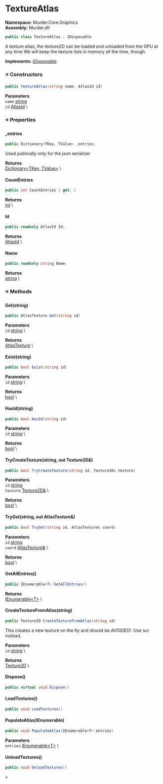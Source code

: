 # TextureAtlas

**Namespace:** Murder.Core.Graphics \
**Assembly:** Murder.dll

```csharp
public class TextureAtlas : IDisposable
```

A texture atlas, the texture2D can be loaded and unloaded from the GPU at any time
            We will keep the texture lists in memory all the time, though.

**Implements:** _[IDisposable](https://learn.microsoft.com/en-us/dotnet/api/System.IDisposable?view=net-7.0)_

### ⭐ Constructors
```csharp
public TextureAtlas(string name, AtlasId id)
```

**Parameters** \
`name` [string](https://learn.microsoft.com/en-us/dotnet/api/System.String?view=net-7.0) \
`id` [AtlasId](/Murder/Data/AtlasId.html) \

### ⭐ Properties
#### _entries
```csharp
public Dictionary<TKey, TValue> _entries;
```

Used publically only for the json serializer

**Returns** \
[Dictionary\<TKey, TValue\>](https://learn.microsoft.com/en-us/dotnet/api/System.Collections.Generic.Dictionary-2?view=net-7.0) \
#### CountEntries
```csharp
public int CountEntries { get; }
```

**Returns** \
[int](https://learn.microsoft.com/en-us/dotnet/api/System.Int32?view=net-7.0) \
#### Id
```csharp
public readonly AtlasId Id;
```

**Returns** \
[AtlasId](/Murder/Data/AtlasId.html) \
#### Name
```csharp
public readonly string Name;
```

**Returns** \
[string](https://learn.microsoft.com/en-us/dotnet/api/System.String?view=net-7.0) \
### ⭐ Methods
#### Get(string)
```csharp
public AtlasTexture Get(string id)
```

**Parameters** \
`id` [string](https://learn.microsoft.com/en-us/dotnet/api/System.String?view=net-7.0) \

**Returns** \
[AtlasTexture](/Murder/Core/Graphics/AtlasTexture.html) \

#### Exist(string)
```csharp
public bool Exist(string id)
```

**Parameters** \
`id` [string](https://learn.microsoft.com/en-us/dotnet/api/System.String?view=net-7.0) \

**Returns** \
[bool](https://learn.microsoft.com/en-us/dotnet/api/System.Boolean?view=net-7.0) \

#### HasId(string)
```csharp
public bool HasId(string id)
```

**Parameters** \
`id` [string](https://learn.microsoft.com/en-us/dotnet/api/System.String?view=net-7.0) \

**Returns** \
[bool](https://learn.microsoft.com/en-us/dotnet/api/System.Boolean?view=net-7.0) \

#### TryCreateTexture(string, out Texture2D&)
```csharp
public bool TryCreateTexture(string id, Texture2D& texture)
```

**Parameters** \
`id` [string](https://learn.microsoft.com/en-us/dotnet/api/System.String?view=net-7.0) \
`texture` [Texture2D&](https://docs.monogame.net/api/Microsoft.Xna.Framework.Graphics.Texture2D.html) \

**Returns** \
[bool](https://learn.microsoft.com/en-us/dotnet/api/System.Boolean?view=net-7.0) \

#### TryGet(string, out AtlasTexture&)
```csharp
public bool TryGet(string id, AtlasTexture& coord)
```

**Parameters** \
`id` [string](https://learn.microsoft.com/en-us/dotnet/api/System.String?view=net-7.0) \
`coord` [AtlasTexture&](/Murder/Core/Graphics/AtlasTexture.html) \

**Returns** \
[bool](https://learn.microsoft.com/en-us/dotnet/api/System.Boolean?view=net-7.0) \

#### GetAllEntries()
```csharp
public IEnumerable<T> GetAllEntries()
```

**Returns** \
[IEnumerable\<T\>](https://learn.microsoft.com/en-us/dotnet/api/System.Collections.Generic.IEnumerable-1?view=net-7.0) \

#### CreateTextureFromAtlas(string)
```csharp
public Texture2D CreateTextureFromAtlas(string id)
```

This creates a new texture on the fly and should be *AVOIDED!*. Use `Get` instead.

**Parameters** \
`id` [string](https://learn.microsoft.com/en-us/dotnet/api/System.String?view=net-7.0) \

**Returns** \
[Texture2D](https://docs.monogame.net/api/Microsoft.Xna.Framework.Graphics.Texture2D.html) \

#### Dispose()
```csharp
public virtual void Dispose()
```

#### LoadTextures()
```csharp
public void LoadTextures()
```

#### PopulateAtlas(IEnumerable<T>)
```csharp
public void PopulateAtlas(IEnumerable<T> entries)
```

**Parameters** \
`entries` [IEnumerable\<T\>](https://learn.microsoft.com/en-us/dotnet/api/System.Collections.Generic.IEnumerable-1?view=net-7.0) \

#### UnloadTextures()
```csharp
public void UnloadTextures()
```



⚡